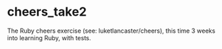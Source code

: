 # cheers_take2
The Ruby cheers exercise (see: luketlancaster/cheers), this time 3 weeks into learning Ruby, with tests.
